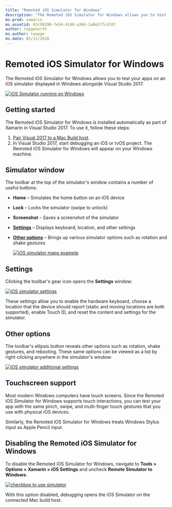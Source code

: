 ```yaml
---
title: "Remoted iOS Simulator for Windows"
description: "The Remoted iOS Simulator for Windows allows you to test your apps on an iOS simulator displayed in Windows alongside Visual Studio 2017."
ms.prod: xamarin
ms.assetid: 63c50190-7e54-4140-a30d-1a0e577c47d7
author: topgenorth
ms.author: toopge
ms.date: 05/11/2018
---
```


# Remoted iOS Simulator for Windows

The Remoted iOS Simulator for Windows allows you to test your apps on an
iOS simulator displayed in Windows alongside Visual Studio 2017.

[![](ios-simulator-images/hero-sml.png "iOS Simulator running on Windows")](ios-simulator-images/hero.png#lightbox)

## Getting started

The Remoted iOS Simulator for Windows is installed automatically as part
of Xamarin in Visual Studio 2017. To use it, follow these steps:

1. [Pair Visual 2017 to a Mac Build host](~/ios/get-started/installation/windows/connecting-to-mac/index.md).
2. In Visual Studio 2017, start debugging an iOS or tvOS project. The 
Remoted iOS Simulator for Windows will appear on your Windows machine.

## Simulator window

The toolbar at the top of the simulator's window contains a number of 
useful buttons:

- **Home** – Simulates the home button on an iOS device
- **Lock** – Locks the simulator (swipe to unlock)
- **Screenshot** – Saves a screenshot of the simulator
- [**Settings**](#settings) – Displays keyboard, location, and other 
  settings
- [**Other options**](#other-options) – Brings up various simulator options 
  such as rotation and shake gestures

    [![](ios-simulator-images/maps-app-sml.png "iOS simulator maps example")](ios-simulator-images/maps-app.png#lightbox)

## Settings

Clicking the toolbar's gear icon opens the **Settings** window:

[![](ios-simulator-images/settings-sml.png "iOS simulator settings")](ios-simulator-images/settings.png#lightbox)

These settings allow you to enable the hardware keyboard, choose a
location that the device should report (static and moving locations are
both supported), enable Touch ID, and reset the content and settings for
the simulator.

## Other options

The toolbar's ellipsis button reveals other options such as rotation,
shake gestures, and rebooting. These same options can be viewed as a list
by right-clicking anywhere in the simulator's window:

[![](ios-simulator-images/more-sml.png "iOS simulator additional settings")](ios-simulator-images/more.png#lightbox)

## Touchscreen support

Most modern Windows computers have touch screens. Since the Remoted iOS
Simulator for Windows supports touch interactions, you can test your app
with the same pinch, swipe, and multi-finger touch gestures that you use
with physical iOS devices.

Similarly, the Remoted iOS Simulator for Windows treats Windows Stylus
input as Apple Pencil input.

## Disabling the Remoted iOS Simulator for Windows

To disable the Remoted iOS Simulator for Windows, navigate to 
**Tools > Options > Xamarin > iOS Settings** and uncheck 
**Remote Simulator to Windows**.

[![](ios-simulator-images/options-sml.png "checkbox to use simulator")](ios-simulator-images/options.png#lightbox)

With this option disabled, debugging opens the iOS Simulator on 
the connected Mac build host.

